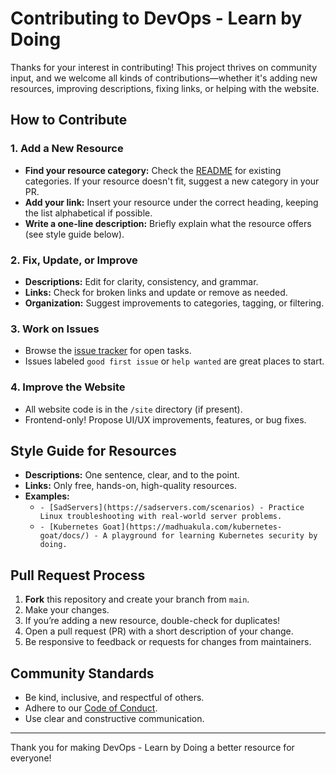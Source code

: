 # Contributing to DevOps - Learn by Doing

Thanks for your interest in contributing! This project thrives on community input, and we welcome all kinds of contributions—whether it's adding new resources, improving descriptions, fixing links, or helping with the website.

## How to Contribute

### 1. Add a New Resource

- **Find your resource category:** Check the [README](README.md) for existing categories. If your resource doesn't fit, suggest a new category in your PR.
- **Add your link:** Insert your resource under the correct heading, keeping the list alphabetical if possible.
- **Write a one-line description:** Briefly explain what the resource offers (see style guide below).

### 2. Fix, Update, or Improve

- **Descriptions:** Edit for clarity, consistency, and grammar.
- **Links:** Check for broken links and update or remove as needed.
- **Organization:** Suggest improvements to categories, tagging, or filtering.

### 3. Work on Issues

- Browse the [issue tracker](https://github.com/dth99/DevOps-Learn-By-Doing/issues) for open tasks.
- Issues labeled `good first issue` or `help wanted` are great places to start.

### 4. Improve the Website

- All website code is in the `/site` directory (if present).
- Frontend-only! Propose UI/UX improvements, features, or bug fixes.

## Style Guide for Resources

- **Descriptions:** One sentence, clear, and to the point.
- **Links:** Only free, hands-on, high-quality resources.
- **Examples:**
  - `- [SadServers](https://sadservers.com/scenarios) - Practice Linux troubleshooting with real-world server problems.`
  - `- [Kubernetes Goat](https://madhuakula.com/kubernetes-goat/docs/) - A playground for learning Kubernetes security by doing.`

## Pull Request Process

1. **Fork** this repository and create your branch from `main`.
2. Make your changes.
3. If you’re adding a new resource, double-check for duplicates!
4. Open a pull request (PR) with a short description of your change.
5. Be responsive to feedback or requests for changes from maintainers.

## Community Standards

- Be kind, inclusive, and respectful of others.
- Adhere to our [Code of Conduct](CODE_OF_CONDUCT.md).
- Use clear and constructive communication.

---

Thank you for making DevOps - Learn by Doing a better resource for everyone!